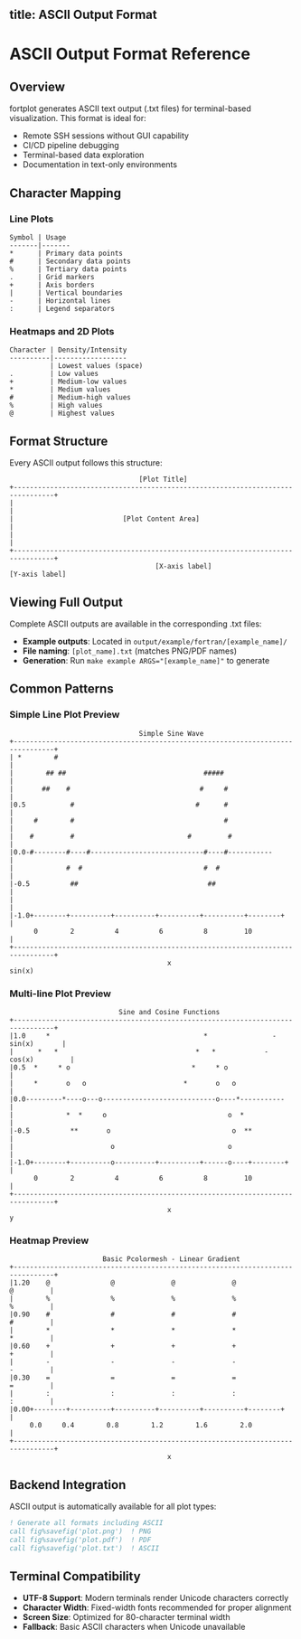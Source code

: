 title: ASCII Output Format
---

# ASCII Output Format Reference

## Overview

fortplot generates ASCII text output (.txt files) for terminal-based visualization. This format is ideal for:
- Remote SSH sessions without GUI capability
- CI/CD pipeline debugging
- Terminal-based data exploration
- Documentation in text-only environments

## Character Mapping

### Line Plots
```
Symbol | Usage
-------|-------
*      | Primary data points
#      | Secondary data points
%      | Tertiary data points
.      | Grid markers
+      | Axis borders
|      | Vertical boundaries
-      | Horizontal lines
:      | Legend separators
```

### Heatmaps and 2D Plots
```
Character | Density/Intensity
----------|------------------
          | Lowest values (space)
.         | Low values
+         | Medium-low values
*         | Medium values
#         | Medium-high values
%         | High values
@         | Highest values
```

## Format Structure

Every ASCII output follows this structure:

```
                                [Plot Title]
+--------------------------------------------------------------------------------+
|                                                                                |
|                           [Plot Content Area]                                 |
|                                                                                |
+--------------------------------------------------------------------------------+
                                    [X-axis label]
[Y-axis label]
```

## Viewing Full Output

Complete ASCII outputs are available in the corresponding .txt files:

- **Example outputs**: Located in `output/example/fortran/[example_name]/`
- **File naming**: `[plot_name].txt` (matches PNG/PDF names)
- **Generation**: Run `make example ARGS="[example_name]"` to generate

## Common Patterns

### Simple Line Plot Preview
```
                                Simple Sine Wave
+--------------------------------------------------------------------------------+
| *        #                                                                     |
|        ## ##                                  #####                            |
|       ##    #                                #     #                           |
|0.5           #                              #      #                           |
|     #        #                                     #                          |
|    #         #                            #         #                         |
|0.0-#--------#----#----------------------------#----#-----------               |
|             #  #                              #  #                            |
|-0.5          ##                                ##                             |
|                                                                               |
|-1.0+--------+----------+----------+----------+----------+--------+           |
      0        2          4          6          8         10                   |
+--------------------------------------------------------------------------------+
                                       x
sin(x)
```

### Multi-line Plot Preview
```
                           Sine and Cosine Functions
+--------------------------------------------------------------------------------+
|1.0     *                                      *                - sin(x)       |
|      *   *                                  *   *            - cos(x)         |
|0.5  *     * o                              *     * o                          |
|     *       o   o                        *       o   o                       |
|0.0---------*----o---o----------------------------o----*-----------            |
|             *  *     o                              o  *                      |
|-0.5          **       o                              o  **                    |
|                        o                            o                         |
|-1.0+--------+----------o----------+----------+------o----+--------+           |
      0        2          4          6          8         10                   |
+--------------------------------------------------------------------------------+
                                       x
y
```

### Heatmap Preview
```
                       Basic Pcolormesh - Linear Gradient
+--------------------------------------------------------------------------------+
|1.20    @               @              @              @               @         |
|        %               %              %              %               %         |
|0.90    #               #              #              #               #         |
|        *               *              *              *               *         |
|0.60    +               +              +              +               +         |
|        -               -              -              -               -         |
|0.30    =               =              =              =               =         |
|        :               :              :              :               :         |
|0.00+--------+----------+----------+----------+----------+--------+            |
     0.0     0.4        0.8        1.2        1.6        2.0                   |
+--------------------------------------------------------------------------------+
                                       x
```

## Backend Integration

ASCII output is automatically available for all plot types:

```fortran
! Generate all formats including ASCII
call fig%savefig('plot.png')  ! PNG
call fig%savefig('plot.pdf')  ! PDF  
call fig%savefig('plot.txt')  ! ASCII
```

## Terminal Compatibility

- **UTF-8 Support**: Modern terminals render Unicode characters correctly
- **Character Width**: Fixed-width fonts recommended for proper alignment
- **Screen Size**: Optimized for 80-character terminal width
- **Fallback**: Basic ASCII characters when Unicode unavailable